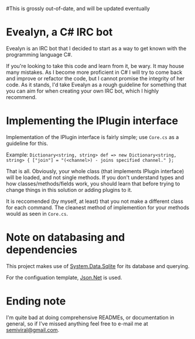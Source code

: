 #This is grossly out-of-date, and will be updated eventually

# Evealyn, a C# IRC bot
Evealyn is an IRC bot that I decided to start as a way to get known with the programming language C#.

If you're looking to take this code and learn from it, be wary. It may house many mistakes. As I become more proficient in C# I will try to come back and improve or refactor the code, but I cannot promise the integrity of her code. As it stands, I'd take Evealyn as a rough guideline for something that you can aim for when creating your own IRC bot, which I highly recommend.

# Implementing the IPlugin interface
Implementation of the IPlugin interface is fairly simple; use `Core.cs` as a guideline for this.

Example: `Dictionary<string, string> def => new Dictionary<string, string> { ["join"] = "(<channel>) - joins specified channel." };`

That is all. Obviously, your whole class (that implements IPlugin interface) will be loaded, and not single methods. If you don't understand types and how classes/methods/fields work, you should learn that before trying to change things in this solution or adding plugins to it.

It is reccomended (by myself, at least) that you not make a different class for each command. The cleanest method of implemention for your methods would as seen in `Core.cs`.

# Note on databasing and dependencies
This project makes use of [System.Data.Sqlite](https://system.data.sqlite.org/) for its database and querying.

For the configuation template, [Json.Net](http://www.newtonsoft.com/json) is used.

# Ending note
I'm quite bad at doing comprehensive READMEs, or documentation in general, so if I've missed anything feel free to e-mail me at semiviral@gmail.com.
